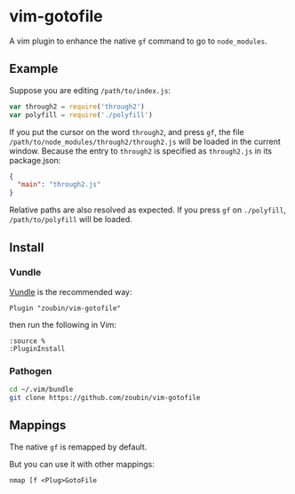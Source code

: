 # vim-gotofile
A vim plugin to enhance the native `gf` command to go to `node_modules`.

## Example
Suppose you are editing `/path/to/index.js`:

```js
var through2 = require('through2')
var polyfill = require('./polyfill')

```

If you put the cursor on the word `through2`,
and press `gf`, the file `/path/to/node_modules/through2/through2.js` will be loaded in the current window.
Because the entry to `through2` is specified as `through2.js` in its package.json:
```json
{
  "main": "through2.js"
}

```

Relative paths are also resolved as expected.
If you press `gf` on `./polyfill`, `/path/to/polyfill` will be loaded.

## Install

### Vundle
[Vundle](https://github.com/VundleVim/Vundle.vim) is the recommended way:

```vim
Plugin "zoubin/vim-gotofile"

```

then run the following in Vim:

```vim
:source %
:PluginInstall

```

### Pathogen
```bash
cd ~/.vim/bundle
git clone https://github.com/zoubin/vim-gotofile

```

## Mappings
The native `gf` is remapped by default.

But you can use it with other mappings:

```vim
nmap [f <Plug>GotoFile

```

